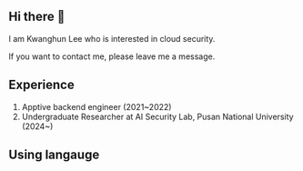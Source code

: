## Hi there 👋
I am Kwanghun Lee who is interested in cloud security.

If you want to contact me, please leave me a message.

## Experience
1. Apptive backend engineer (2021~2022)
2.  Undergraduate Researcher at AI Security Lab, Pusan National University (2024~)

## Using langauge 

<!--
**khuni1/khuni1** is a ✨ _special_ ✨ repository because its `README.md` (this file) appears on your GitHub profile.

Here are some ideas to get you started:

- 🔭 I’m currently working on ...
- 🌱 I’m currently learning ...
- 👯 I’m looking to collaborate on ...
- 🤔 I’m looking for help with ...
- 💬 Ask me about ...
- 📫 How to reach me: ...
- 😄 Pronouns: ...
- ⚡ Fun fact: ...
-->
